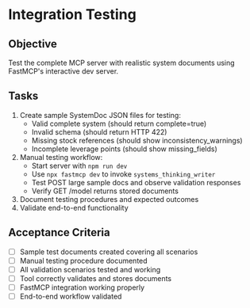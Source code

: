 # Integration Testing

## Objective

Test the complete MCP server with realistic system documents using FastMCP's interactive dev server.

## Tasks

1. Create sample SystemDoc JSON files for testing:
   - Valid complete system (should return complete=true)
   - Invalid schema (should return HTTP 422)
   - Missing stock references (should show inconsistency_warnings)
   - Incomplete leverage points (should show missing_fields)
2. Manual testing workflow:
   - Start server with `npm run dev`
   - Use `npx fastmcp dev` to invoke `systems_thinking_writer`
   - Test POST large sample docs and observe validation responses
   - Verify GET /model returns stored documents
3. Document testing procedures and expected outcomes
4. Validate end-to-end functionality

## Acceptance Criteria

- [ ] Sample test documents created covering all scenarios
- [ ] Manual testing procedure documented
- [ ] All validation scenarios tested and working
- [ ] Tool correctly validates and stores documents
- [ ] FastMCP integration working properly
- [ ] End-to-end workflow validated

